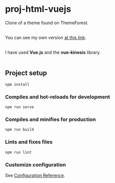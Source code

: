 # proj-html-vuejs

Clone of a theme found on ThemeForest.<br/><br/>

You can see my own version <a href="https://morieri-theme.netlify.app">at this link<a/>.<br/><br/>

I have used **Vue.js** and the **vue-kinesis** library.<br/><br/>

## Project setup
```
npm install
```

### Compiles and hot-reloads for development
```
npm run serve
```

### Compiles and minifies for production
```
npm run build
```

### Lints and fixes files
```
npm run lint
```

### Customize configuration
See [Configuration Reference](https://cli.vuejs.org/config/).

